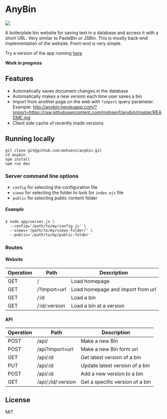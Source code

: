 # AnyBin

<a href="https://travis-ci.org/mohsen1/anybin">
  <img src="https://api.travis-ci.org/mohsen1/anybin.svg">
</a>

A boilerplate bin website for saving text in a database and access it with a short URL. Very similar to PasteBin or JSBin. This is mostly back-end implementation of the website. Front-end is very simple.

Try a version of the app running [here](http://anybin.herokuapp.com/)

**Work in progress**

## Features

* Automatically saves document changes in the database
* Automatically makes a new version each time user saves a bin
* Import from another page on the web with `?import` query parameter. Example: http://anybin.herokuapp.com/?import=https://raw.githubusercontent.com/mohsen1/anybin/master/README.md
* Client side cache of recently made versions

## Running locally

```
git clone git@github.com:mohsen1/anybin.git
cd anybin
npm install
npm run dev
```

### Server command line options

* `config` for selecting the configuration file
* `views` for selecting the folder to look for `index.ejs` file
* `public` for selecting public content folder

##### Example

```shell
$ node app/server.js \
  --config='/path/to/my/config.js' \
  --views='/path/to/my/views-folder/' \
  --public='/path/to/my/public-folder'
```

### Routes

#### Website

|Operation|Path              |Description                      |
|---------|------------------|---------------------------------|
|GET      |/                 |Load homepage                    |
|GET      |/?import=url      |Load homepage and import from url|
|GET      |/:id              |Load a bin                       |
|GET      |/:id/:version     |Load a bin at a version          |

#### API

|Operation|Path              |Description                     |
|---------|------------------|--------------------------------|
|POST     |/api/             |Make a new Bin                  |
|POST     |/api?import=url   |Make a new Bin form url         |
|GET      |/api/:id          |Get latest version of a bin     |
|PUT      |/api/:id          |Update latest version of a bin  |
|POST     |/api/:id          |Add a new version to a bin      |
|GET      |/api/:/id/:version|Get a specific version of a bin |


## License
MIT
